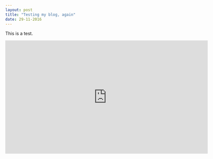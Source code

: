 ```yaml
---
layout: post
title: "Testing my blog, again"
date: 29-11-2016
---
```


This is a test.

<iframe text-align:center src="https://player.vimeo.com/video/181294849" width="640" height="360" frameborder="0" webkitallowfullscreen mozallowfullscreen allowfullscreen></iframe>


